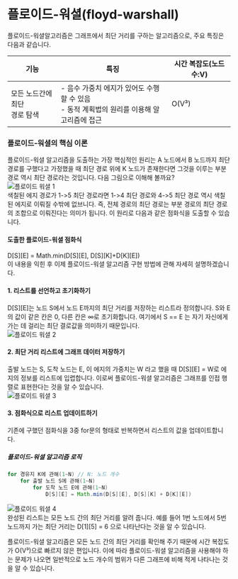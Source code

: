 # 플로이드-워셜(floyd-warshall)
플로이드-워셜알고리즘은 그래프에서 최단 거리를 구하는 알고리즘으로, 주요 특징은 다음과 같습니다.

|기능|특징|시간 복잡도(노드 수:V)|
|---|---|---|
|모든 노드간에 최단<br>경로 탐색|- 음수 가중치 에지가 있어도 수행할 수 있음<br>- 동적 계획법의 원리를 이용해 알고리즘에 접근|O(V³)|

### 플로이드-워셜의 핵심 이론
플로이드-워셜 알고리즘을 도출하는 가장 핵심적인 원리는 A 노드에서 B 노드까지 최단 
경로를 구했다고 가정했을 때 최단 경로 위에 K 노드가 존재한다면 그것을 이루는 부분 
경로 역시 최단 경로라는 것입니다. 다음 그림으로 이해해 볼까요?  
![플로이드 워셜 1](https://github.com/leesulgi66/Algorithm/assets/107823688/93e854b7-5412-4fef-a819-682c930d4a49)  
색칠된 에지 경로가 1->5 최단 경로라면 1->4 최단 경로와 4->5 최단 경로 역시 색칠된 에지로 이뤄질 수밖에 없브니다. 즉, 전체 경로의 
최단 경로는 부분 경로의 최단 경로의 조합으로 이뤄진다는 의미가 됩니다. 
이 원리로 다음과 같은 점화식을 도출할 수 있습니다.

#### 도출한 플로이드-워셜 점화식
D[S][E] = Math.min(D[S][E], D[S][K]+D[K][E])  
이 내용을 익힌 후 이제 플로이드-워셜 알고리즘 구현 방법에 관해 자세히 설명하겠습니다.

#### 1. 리스트를 선언하고 초기화하기
D[S][E]는 노드 S에서 노드 E까지의 최단 거리를 저장하는 리스트라 정의합니다. 
S와 E의 값이 같은 칸은 0, 다른 칸은 ∞로 초기화합니다. 여기에서 S == E 는 자기 
자신에게 가는 데 걸리는 최단 결로값을 의미하기 때문입니다.  
![플로이드 워셜 2](https://github.com/leesulgi66/Algorithm/assets/107823688/42446e28-7273-4085-bd01-363a4c7c82c6)

#### 2. 최단 거리 리스트에 그래프 데이터 저장하기
출발 노드는 S, 도착 노드는 E, 이 에지의 가중치는 W 라고 했을 때 D[S][E] = W로 에지의 
정보를 리스트에 입렵합니다. 이로써 플로이드-워셜 알고리즘은 그래프를 인접 행렬로 
표현한다는 것을 알 수 있습니다.  
![플로이드 워셜 3](https://github.com/leesulgi66/Algorithm/assets/107823688/6e4a3743-e2e4-45df-a8b0-ebcc24979748)

#### 3. 점화식으로 리스트 업데이트하기
기존에 구했던 점화식을 3중 for문의 형태로 반복하면서 리스트의 값을 업데이트합니다.
##### 플로이드-워셜 알고리즘 로직
```java
for 경유지 K에 관해(1~N) // N: 노드 개수
    for 출발 노드 S에 관해(1~N)
        for 도착 노드 E에 관해(1~N)
            D[S][E] = Math.min(D[S][E], D[S][K] + D[K][E])
```
![플로이드 워셜 4](https://github.com/leesulgi66/Algorithm/assets/107823688/4746a24f-6b06-4176-a0c1-e12381b431db)  
완성된 리스트는 모든 노드 간의 최단 거리를 알려 줍니다. 예를 들어 1번 노드에서 5번 
노드까지 가는 최단 거리는 D[1][5] = 6 으로 나타난다는 것을 알 수 있습니다.

플로이드-워셜 알고리즘은 모든 노드 간의 최단 거리를 확인해 주기 때문에 시간 복잡도가
O(V³)으로 빠르지 않은 편입니다. 이에 따라 플로이드-워셜 알고리즘을 사용해야 하는 문제가 
나오면 일반적으로 노드 개수의 범위가 다른 그래프에 비해 적게 나타나는 것을 알 수 있습니다.
